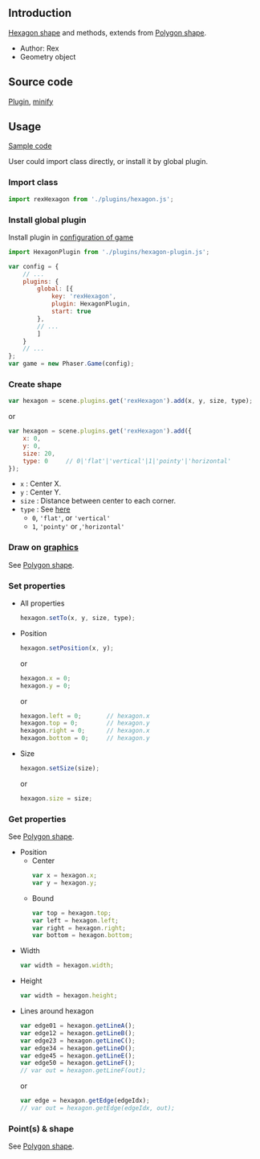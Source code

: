 ## Introduction

[Hexagon shape](https://www.redblobgames.com/grids/hexagons/) and methods, extends from [Polygon shape](geom-hexagon.md).

- Author: Rex
- Geometry object

## Source code

[Plugin](https://github.com/rexrainbow/phaser3-rex-notes/blob/master/plugins/hexagon-plugin.js), [minify](https://github.com/rexrainbow/phaser3-rex-notes/blob/master/plugins/dist/rexhexagonplugin.min.js)

## Usage

[Sample code](https://github.com/rexrainbow/phaser3-rex-notes/tree/master/examples/hexagon)

User could import class directly, or install it by global plugin.

### Import class

```javascript
import rexHexagon from './plugins/hexagon.js';
```

### Install global plugin

Install plugin in [configuration of game](game.md#configuration)

```javascript
import HexagonPlugin from './plugins/hexagon-plugin.js';

var config = {
    // ...
    plugins: {
        global: [{
            key: 'rexHexagon',
            plugin: HexagonPlugin,
            start: true
        },
        // ...
        ]
    }
    // ...
};
var game = new Phaser.Game(config);
```

### Create shape

```javascript
var hexagon = scene.plugins.get('rexHexagon').add(x, y, size, type);
```
or
```javascript
var hexagon = scene.plugins.get('rexHexagon').add({
    x: 0,
    y: 0,
    size: 20,
    type: 0     // 0|'flat'|'vertical'|1|'pointy'|'horizontal'
});
```

- `x` : Center X.
- `y` : Center Y.
- `size` : Distance between center to each corner.
- `type` : See [here](https://www.redblobgames.com/grids/hexagons/#basics)
    - `0`, `'flat'`, or `'vertical'`
    - `1`, `'pointy'` or ,`'horizontal'`

### Draw on [graphics](graphics.md)

See [Polygon shape](geom-hexagon.md#draw-on-graphics).

### Set properties

- All properties
    ```javascript
    hexagon.setTo(x, y, size, type);
    ```
- Position
    ```javascript
    hexagon.setPosition(x, y);
    ```
    or
    ```javascript
    hexagon.x = 0;
    hexagon.y = 0;
    ```
    or
    ```javascript
    hexagon.left = 0;       // hexagon.x
    hexagon.top = 0;        // hexagon.y
    hexagon.right = 0;      // hexagon.x
    hexagon.bottom = 0;     // hexagon.y
    ```
- Size
    ```javascript
    hexagon.setSize(size);
    ```
    or
    ```javascript
    hexagon.size = size;
    ```

### Get properties

See [Polygon shape](geom-hexagon.md#get-properties).

- Position
    - Center
        ```javascript
        var x = hexagon.x;
        var y = hexagon.y;
        ```
    - Bound
        ```javascript
        var top = hexagon.top;
        var left = hexagon.left;
        var right = hexagon.right;
        var bottom = hexagon.bottom;
        ```
- Width
    ```javascript
    var width = hexagon.width;
    ```
- Height
    ```javascript
    var width = hexagon.height;
    ```
- Lines around hexagon
    ```javascript
    var edge01 = hexagon.getLineA();
    var edge12 = hexagon.getLineB();
    var edge23 = hexagon.getLineC();
    var edge34 = hexagon.getLineD();
    var edge45 = hexagon.getLineE();
    var edge50 = hexagon.getLineF();
    // var out = hexagon.getLineF(out);
    ```
    or
    ```javascript
    var edge = hexagon.getEdge(edgeIdx);
    // var out = hexagon.getEdge(edgeIdx, out);
    ```

### Point(s) & shape

See [Polygon shape](geom-hexagon.md#points-shape).
